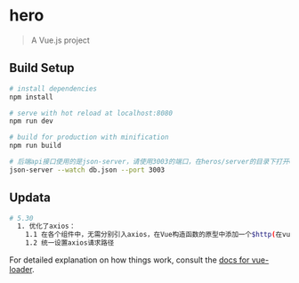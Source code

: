 # hero

> A Vue.js project

## Build Setup

``` bash
# install dependencies
npm install

# serve with hot reload at localhost:8080
npm run dev

# build for production with minification
npm run build

# 后端api接口使用的是json-server，请使用3003的端口，在heros/server的目录下打开CMD，输入指令：
json-server --watch db.json --port 3003
```

## Updata

``` bash
# 5.30
  1. 优化了axios：
    1.1 在各个组件中，无需分别引入axios，在Vue构造函数的原型中添加一个$http(在vue-resource的方法名)方法，可以在每个组件(Vue实例化出来的对象)进行访问
    1.2 统一设置axios请求路径

```

For detailed explanation on how things work, consult the [docs for vue-loader](http://vuejs.github.io/vue-loader).

